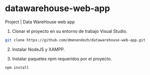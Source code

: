 # datawarehouse-web-app
Project | Data WareHouse web app


1. Clonar el proyecto en su entorno de trabajo Visual Studio.

```bash
git clone https://github.com/dmenendezh/datawarehouse-web-app.git
```

2. Instalar NodeJS y XAMPP.

3. Instalar paquetes npm requeridos por el proyecto.

```bash
npm install
```